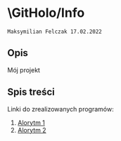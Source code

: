 # \GitHolo/Info

`Maksymilian Felczak 17.02.2022`

## Opis

Mój projekt

## Spis treści

Linki do zrealizowanych programów:

1. [Alorytm 1]()
2. [Alorytm 2]()